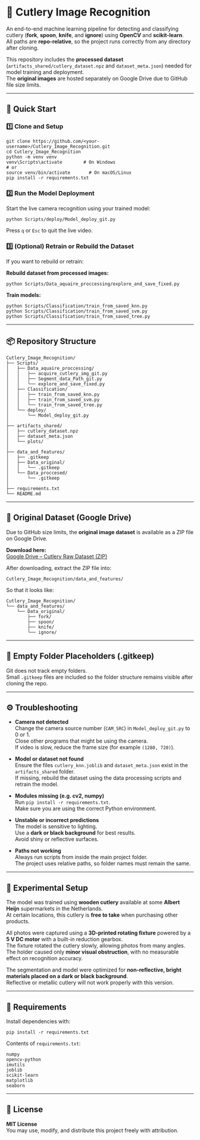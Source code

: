 # 🥄 Cutlery Image Recognition

An end-to-end machine learning pipeline for detecting and classifying cutlery (**fork**, **spoon**, **knife**, and **ignore**) using **OpenCV** and **scikit-learn**.  
All paths are **repo-relative**, so the project runs correctly from any directory after cloning.

This repository includes the **processed dataset** (`artifacts_shared/cutlery_dataset.npz` and `dataset_meta.json`) needed for model training and deployment.  
The **original images** are hosted separately on Google Drive due to GitHub file size limits.

---

## 🚀 Quick Start

### 1️⃣ Clone and Setup
```
git clone https://github.com/<your-username>/Cutlery_Image_Recognition.git
cd Cutlery_Image_Recognition
python -m venv venv
venv\Scripts\activate        # On Windows
# or
source venv/bin/activate       # On macOS/Linux
pip install -r requirements.txt
```

### 2️⃣ Run the Model Deployment
Start the live camera recognition using your trained model:
```
python Scripts/deploy/Model_deploy_git.py
```
Press `q` or `Esc` to quit the live video.

### 3️⃣ (Optional) Retrain or Rebuild the Dataset
If you want to rebuild or retrain:

**Rebuild dataset from processed images:**
```
python Scripts/Data_aquaire_proccessing/explore_and_save_fixed.py
```

**Train models:**
```
python Scripts/Classification/train_from_saved_knn.py
python Scripts/Classification/train_from_saved_svm.py
python Scripts/Classification/train_from_saved_tree.py
```

---

## 📦 Repository Structure

```
Cutlery_Image_Recognition/
├── Scripts/
│   ├── Data_aquaire_proccessing/
│   │   ├── acquire_cutlery_img_git.py
│   │   ├── Segment_data_Path_git.py
│   │   └── explore_and_save_fixed.py
│   ├── Classification/
│   │   ├── train_from_saved_knn.py
│   │   ├── train_from_saved_svm.py
│   │   └── train_from_saved_tree.py
│   └── deploy/
│       └── Model_deploy_git.py
│
├── artifacts_shared/
│   ├── cutlery_dataset.npz
│   ├── dataset_meta.json
│   └── plots/
│
├── data_and_features/
│   ├── .gitkeep
│   ├── Data_original/
│   │   └── .gitkeep
│   └── Data_proccesed/
│       └── .gitkeep
│
├── requirements.txt
└── README.md
```

---

## 📸 Original Dataset (Google Drive)

Due to GitHub size limits, the **original image dataset** is available as a ZIP file on Google Drive.

**Download here:**  
[Google Drive – Cutlery Raw Dataset (ZIP)](https://drive.google.com/file/d/10M1h3FBXEw4DpyxRSG4XHtGXW6DzzhJe/view?usp=drive_link)

After downloading, extract the ZIP file into:
```
Cutlery_Image_Recognition/data_and_features/
```

So that it looks like:
```
Cutlery_Image_Recognition/
└── data_and_features/
    └── Data_original/
        ├── fork/
        ├── spoon/
        ├── knife/
        └── ignore/
```

---

## 🧰 Empty Folder Placeholders (.gitkeep)

Git does not track empty folders.  
Small `.gitkeep` files are included so the folder structure remains visible after cloning the repo.

---

## ⚙️ Troubleshooting

- **Camera not detected**  
  Change the camera source number (`CAM_SRC`) in `Model_deploy_git.py` to 0 or 1.  
  Close other programs that might be using the camera.  
  If video is slow, reduce the frame size (for example `(1280, 720)`).

- **Model or dataset not found**  
  Ensure the files `cutlery_knn.joblib` and `dataset_meta.json` exist in the `artifacts_shared` folder.  
  If missing, rebuild the dataset using the data processing scripts and retrain the model.

- **Modules missing (e.g. cv2, numpy)**  
  Run `pip install -r requirements.txt`.  
  Make sure you are using the correct Python environment.

- **Unstable or incorrect predictions**  
  The model is sensitive to lighting.  
  Use a **dark or black background** for best results.  
  Avoid shiny or reflective surfaces.

- **Paths not working**  
  Always run scripts from inside the main project folder.  
  The project uses relative paths, so folder names must remain the same.

---

## 🧪 Experimental Setup

The model was trained using **wooden cutlery** available at some **Albert Heijn** supermarkets in the Netherlands.  
At certain locations, this cutlery is **free to take** when purchasing other products.

All photos were captured using a **3D-printed rotating fixture** powered by a **5 V DC motor** with a built-in reduction gearbox.  
The fixture rotated the cutlery slowly, allowing photos from many angles.  
The holder caused only **minor visual obstruction**, with no measurable effect on recognition accuracy.

The segmentation and model were optimized for **non-reflective, bright materials placed on a dark or black background**.  
Reflective or metallic cutlery will not work properly with this version.

---

## 🧩 Requirements

Install dependencies with:
```
pip install -r requirements.txt
```

Contents of `requirements.txt`:
```
numpy
opencv-python
imutils
joblib
scikit-learn
matplotlib
seaborn
```

---

## 📄 License

**MIT License**  
You may use, modify, and distribute this project freely with attribution.
